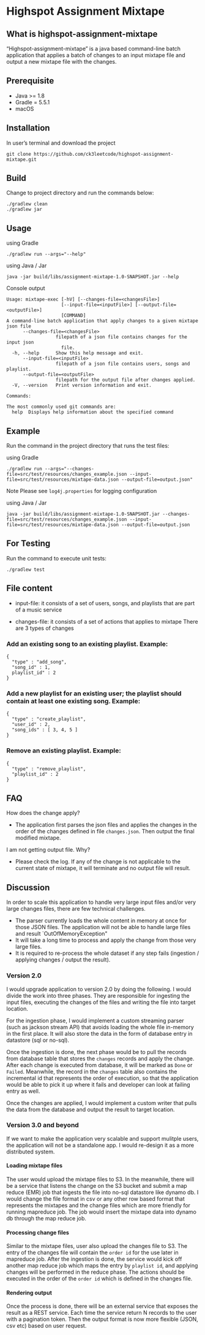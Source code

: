 # Highspot Assignment Mixtape

## What is highspot-assignment-mixtape
“Highspot-assignment-mixtape” is a java based command-line batch application that applies a batch of changes to an input mixtape file and output a new mixtape file with the changes.

## Prerequisite
*   Java >= 1.8
*   Gradle = 5.5.1
*   macOS

## Installation
In user’s terminal and download the project
```
git clone https://github.com/ck3leetcode/highspot-assignment-mixtape.git
```

## Build
Change to project directory and run the commands below:
```
./gradlew clean
./gradlew jar
```

## Usage
using Gradle
```
./gradlew run --args="--help"
```
using Java / Jar
```
java -jar build/libs/assignment-mixtape-1.0-SNAPSHOT.jar --help
```
Console output
```
Usage: mixtape-exec [-hV] [--changes-file=<changesFile>]
                    [--input-file=<inputFile>] [--output-file=<outputFile>]
                    [COMMAND]
A command-line batch application that apply changes to a given mixtape json file
      --changes-file=<changesFile>
                  filepath of a json file contains changes for the input json
                    file.
  -h, --help      Show this help message and exit.
      --input-file=<inputFile>
                  filepath of a json file contains users, songs and playlist.
      --output-file=<outputFile>
                  filepath for the output file after changes applied.
  -V, --version   Print version information and exit.

Commands:

The most commonly used git commands are:
  help  Displays help information about the specified command
```

## Example
Run the command in the project directory that runs the test files:

using Gradle
```
./gradlew run --args="--changes-file=src/test/resources/changes_example.json --input-file=src/test/resources/mixtape-data.json --output-file=output.json" 
```
Note
Please see `log4j.properties` for logging configuration

using Java / Jar
```
java -jar build/libs/assignment-mixtape-1.0-SNAPSHOT.jar --changes-file=src/test/resources/changes_example.json --input-file=src/test/resources/mixtape-data.json --output-file=output.json
```

## For Testing
Run the command to execute unit tests:
```
./gradlew test
```

## File content
* input-file: it consists of a set of users, songs, and playlists that are part of a music service

* changes-file: it consists of a set of actions that applies to mixtape
There are 3 types of changes
### Add an existing song to an existing playlist. Example:
```
{
  "type" : "add_song",
  "song_id" : 1,
  playlist_id" : 2
}
```
### Add a new playlist for an existing user; the playlist should contain at least one existing song. Example:
```
{
  "type" : "create_playlist",
  "user_id" : 2,
  "song_ids" : [ 3, 4, 5 ]
}
```
### Remove an existing playlist. Example:
```
{
  "type" : "remove_playlist",
  "playlist_id" : 2
}
```

## FAQ
How does the change apply?
+ The application first parses the json files and applies the changes in the order of the changes defined in file `changes.json`. Then output the final modified mixtape.

I am not getting output file. Why?
+ Please check the log. If any of the change is not applicable to the current state of mixtape, it will terminate and no output file will result.


## Discussion
In order to scale this application to handle very large input files and/or very large changes files, there are few technical challenges.
* The parser currently loads the whole content in memory at once for those JSON files. The application will not be able to handle large files and result `OutOfMemoryException"
* It will take a long time to process and apply the change from those very large files.
* It is required to re-process the whole dataset if any step fails (ingestion / applying changes / output the result).

### Version 2.0
I would upgrade application to version 2.0 by doing the following. I would divide the work into three phases. They are responsible for ingesting the input files, executing the changes of the files and writing the file into target location.

For the ingestion phase, I would implement a custom streaming parser (such as jackson stream API) that avoids loading the whole file in-memory in the first place. It will also store the data in the form of database entry in datastore (sql or no-sql).

Once the ingestion is done, the next phase would be to pull the records from database table that stores the `changes` records and apply the change. After each change is executed from database, it will be marked as `Done` or `Failed`. Meanwhile, the record in the `changes` table also contains the incremental id that represents the order of execution, so that the application would be able to pick it up where it fails and developer can look at failing entry as well.

Once the changes are applied, I would implement a custom writer that pulls the data from the database and output the result to target location.

### Version 3.0 and beyond
If we want to make the application very scalable and support mulitple users, the application will not be a standalone app. I would re-design it as a more distributed system.

#### Loading mixtape files
The user would upload the mixtape files to S3. In the meanwhile, there will be a service that listens the change on the S3 bucket and submit a map reduce (EMR) job that ingests the file into no-sql datastore like dynamo db. I would change the file format in csv or any other row based format that represents the mixtapes and the change files which are more friendly for running mapreduce job. The job would insert the mixtape data into dynamo db through the map reduce job.

#### Processing change files
Similar to the mixtape files, user also upload the changes file to S3. The entry of the changes file will contain the `order id` for the use later in mapreduce job. After the ingestion is done, the service would kick off another map reduce job which maps the entry by `playlist id`, and applying changes will be performed in the reduce phase. The actions should be executed in the order of the `order id` which is defined in the changes file.

#### Rendering output
Once the process is done, there will be an external service that exposes the result as a REST service. Each time the service return N records to the user with a pagination token. Then the output format is now more flexible (JSON, csv etc) based on user request.

